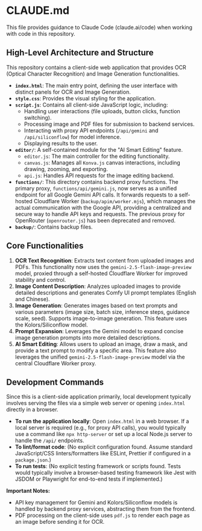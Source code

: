 # CLAUDE.md

This file provides guidance to Claude Code (claude.ai/code) when working with code in this repository.

## High-Level Architecture and Structure

This repository contains a client-side web application that provides OCR (Optical Character Recognition) and Image Generation functionalities.

*   **`index.html`**: The main entry point, defining the user interface with distinct panels for OCR and Image Generation.
*   **`style.css`**: Provides the visual styling for the application.
*   **`script.js`**: Contains all client-side JavaScript logic, including:
    *   Handling user interactions (file uploads, button clicks, function switching).
    *   Processing image and PDF files for submission to backend services.
    *   Interacting with proxy API endpoints (`/api/gemini` and `/api/siliconflow`) for model inference.
    *   Displaying results to the user.
*   **`editor/`**: A self-contained module for the "AI Smart Editing" feature.
    *   `editor.js`: The main controller for the editing functionality.
    *   `canvas.js`: Manages all `Konva.js` canvas interactions, including drawing, zooming, and exporting.
    *   `api.js`: Handles API requests for the image editing backend.
*   **`functions/`**: This directory contains backend proxy functions. The primary proxy, `functions/api/gemini.js`, now serves as a unified endpoint for all Google Gemini API calls. It forwards requests to a self-hosted Cloudflare Worker (`backup/apim/worker.mjs`), which manages the actual communication with the Google API, providing a centralized and secure way to handle API keys and requests. The previous proxy for OpenRouter (`openrouter.js`) has been deprecated and removed.
*   **`backup/`**: Contains backup files.

## Core Functionalities

1.  **OCR Text Recognition**: Extracts text content from uploaded images and PDFs. This functionality now uses the `gemini-2.5-flash-image-preview` model, proxied through a self-hosted Cloudflare Worker for improved stability and control.
2.  **Image Content Description**: Analyzes uploaded images to provide detailed descriptions and generates Comfy UI prompt templates (English and Chinese).
3.  **Image Generation**: Generates images based on text prompts and various parameters (image size, batch size, inference steps, guidance scale, seed). Supports image-to-image generation. This feature uses the Kolors/Siliconflow model.
4.  **Prompt Expansion**: Leverages the Gemini model to expand concise image generation prompts into more detailed descriptions.
5.  **AI Smart Editing**: Allows users to upload an image, draw a mask, and provide a text prompt to modify a specific area. This feature also leverages the unified `gemini-2.5-flash-image-preview` model via the central Cloudflare Worker proxy.

## Development Commands

Since this is a client-side application primarily, local development typically involves serving the files via a simple web server or opening `index.html` directly in a browser.

*   **To run the application locally**: Open `index.html` in a web browser. If a local server is required (e.g., for proxy API calls), you would typically use a command like `npx http-server` or set up a local Node.js server to handle the `/api/` endpoints.
*   **To lint/format code**: (No explicit configuration found. Assume standard JavaScript/CSS linters/formatters like ESLint, Prettier if configured in a `package.json`.)
*   **To run tests**: (No explicit testing framework or scripts found. Tests would typically involve a browser-based testing framework like Jest with JSDOM or Playwright for end-to-end tests if implemented.)

**Important Notes:**

*   API key management for Gemini and Kolors/Siliconflow models is handled by backend proxy services, abstracting them from the frontend.
*   PDF processing on the client-side uses `pdf.js` to render each page as an image before sending it for OCR.